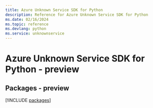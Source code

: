 ```yaml
---
title: Azure Unknown Service SDK for Python
description: Reference for Azure Unknown Service SDK for Python
ms.date: 02/16/2024
ms.topic: reference
ms.devlang: python
ms.service: unknownservice
---
```

# Azure Unknown Service SDK for Python - preview
## Packages - preview
[!INCLUDE [packages](unknown-service-index.md)]